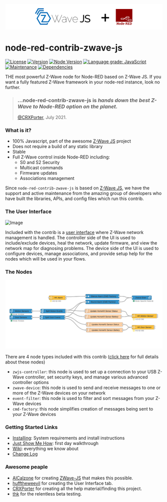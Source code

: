 ![Image](./resources/ReadMe.png)  

# node-red-contrib-zwave-js

[![License](https://img.shields.io/npm/l/node-red-contrib-zwave-js)](https://github.com/zwave-js/node-red-contrib-zwave-js/blob/main/LICENSE)
[![Version](https://img.shields.io/npm/v/node-red-contrib-zwave-js)](https://www.npmjs.com/package/node-red-contrib-zwave-js)
[![Node Version](https://img.shields.io/node/v/node-red-contrib-zwave-js)](https://www.npmjs.com/package/node-red-contrib-zwave-js)
[![Language grade: JavaScript](https://img.shields.io/lgtm/grade/javascript/g/zwave-js/node-red-contrib-zwave-js.svg?logo=lgtm&logoWidth=18)](https://lgtm.com/projects/g/zwave-js/node-red-contrib-zwave-js/context:javascript)
[![Maintenance](https://img.shields.io/npms-io/maintenance-score/node-red-contrib-zwave-js)](https://www.npmjs.com/package/node-red-contrib-zwave-js)
[![Dependencies](https://img.shields.io/david/marcus-j-davies/node-red-contrib-zwave-js)](https://www.npmjs.com/package/node-red-contrib-zwave-js)  

THE most powerful Z-Wave node for Node-RED based on Z-Wave JS. If you want a fully featured Z-Wave framework in your node-red instance, look no further.

> ### ...node-red-contrib-zwave-js is _hands down the best Z-Wave to Node-RED option on the planet._  
> [@CRXPorter](https://github.com/crxporter), July 2021.  

### What is it?

 - 100% Javascript, part of the awesome [Z-Wave JS](https://github.com/zwave-js) project
 - Does not require a build of any static library
 - Stable
 - Full Z-Wave control inside Node-RED including:
   - S0 and S2 Security
   - Multicast commands
   - Firmware updates
   - Associations management

Since `node-red-contrib-zwave-js` is based on [Z-Wave JS](https://zwave-js.github.io/node-zwave-js/#/), we have the support and active maintenance from the amazing group of developers who have built the libraries, APIs, and config files which run this contrib.

### The User Interface

![Image](./resources/ZWUI.gif) 

Included with the contrib is a [user interface](https://github.com/zwave-js/node-red-contrib-zwave-js/wiki/User-Interface) where Z-Wave network management is handled. The controller side of the UI is used to include/exclude devices, heal the network, update firmware, and view the network map for diagnosing problems. The device side of the UI is used to configure devices, manage associations, and provide setup help for the nodes which will be used in your flows.

### The Nodes

![Image](./resources/Demo.png)

There are 4 node types included with this contrib ([click here](https://github.com/zwave-js/node-red-contrib-zwave-js/wiki/node-types) for full details about these nodes)
 - `zwjs-controller`: this node is used to set up a connection to your USB Z-Wave controller, set security keys, and manage various advanced controller options
 - `zwave-device`: this node is used to send and receive messages to one or more of the Z-Wave devices on your network
 - `event-filter`: this node is used to filter and sort messages from your Z-Wave devices
 - `cmd-factory`: this node simplifies creation of messages being sent to your Z-Wave devices

### Getting Started Links
 - [Installing](https://github.com/zwave-js/node-red-contrib-zwave-js/wiki/getting-started): System requirements and install instructions
 - [Just Show Me How](https://github.com/zwave-js/node-red-contrib-zwave-js/wiki/First-Z-Wave-Flow-Setup): first day walkthrough
 - [Wiki](https://github.com/zwave-js/node-red-contrib-zwave-js/wiki/getting-started): everything we know about
 - [Change Log](./CHANGELOG.md)

### Awesome peaple

 - [AlCalzone](https://github.com/AlCalzone) for creating [ZWave-JS](https://github.com/zwave-js/node-zwave-js) that makes this possible.
 - [hufftheweevil](https://github.com/hufftheweevil) for creating the User Interface tab.
 - [CRXPorter](https://github.com/crxporter) for creating all the help material/finding this project.
 - [thk](https://github.com/thk-socal) for the relentless beta testing.

